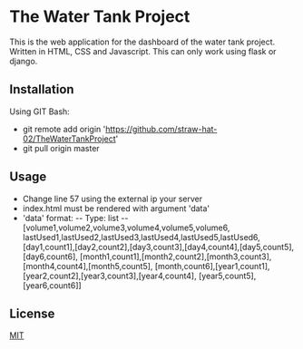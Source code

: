# The Water Tank Project

This is the web application for the dashboard of the water tank project. Written in HTML, CSS and Javascript. This can only work using flask or django.

## Installation

Using GIT Bash:

- git remote add origin 'https://github.com/straw-hat-02/TheWaterTankProject'
- git pull origin master

## Usage 
- Change line 57 using the external ip your server
- index.html must be rendered with argument 'data'
- 'data' format:
-- Type: list
-- [volume1,volume2,volume3,volume4,volume5,volume6,
    lastUsed1,lastUsed2,lastUsed3,lastUsed4,lastUsed5,lastUsed6,
    [day1,count1],[day2,count2],[day3,count3],[day4,count4],[day5,count5],[day6,count6],
    [month1,count1],[month2,count2],[month3,count3],[month4,count4],[month5,count5],
    [month,count6],[year1,count1],[year2,count2],[year3,count3],[year4,count4],
    [year5,count5],[year6,count6]]

## License
[MIT](https://choosealicense.com/licenses/mit/)




